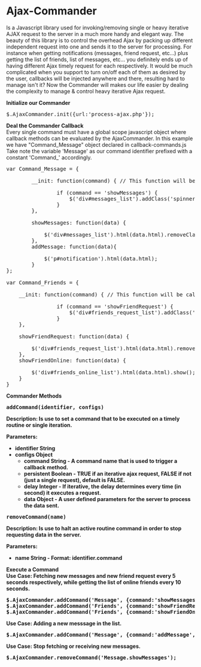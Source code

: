 Ajax-Commander
==============

Is a Javascript library used for invoking/removing single or heavy iterative AJAX request to the server in a much more handy and elegant way. The beauty of this library is to control the overhead Ajax by packing up different independent request into one and sends it to the server for processing. For instance when getting notifications (messages, friend request, etc...) plus getting the list of friends, list of messages, etc... you definitely ends up of having different Ajax timely request for each respectively. It would be much complicated when you support to turn on/off each of them as desired by the user, callbacks will be injected anywhere and there, resulting hard to manage isn't it? Now the Commander will makes our life easier by dealing the complexity to manage & control heavy iterative Ajax request.

<b>Initialize our Commander</b>
<pre>$.AjaxCommander.init({url:'process-ajax.php'});</pre>

<b>Deal the Commander Callback</b><br />
Every single command must have a global scope javascript object where callback methods can be evaluated by the AjaxCommander.
In this example we have "Command_Message" object declared in callback-commands.js
Take note the variable 'Message' as our command identifier prefixed with a constant 'Command_' accordingly.

<pre>
var Command_Message = {

        __init: function(command) { // This function will be called by the AjaxCommander prior an Ajax executed
        
                if (command == 'showMessages') {
                    $('div#messages_list').addClass('spinner');
                }
        },

    	showMessages: function(data) {
    		
    		$('div#messages_list').html(data.html).removeClass('spinner').show();
    	},
    	addMessage: function(data){
    	
    		$('p#notification').html(data.html);
    	}
};

var Command_Friends = {

	__init: function(command) { // This function will be called by the AjaxCommander prior an Ajax executed
	
                if (command == 'showFriendRequest') {
                    $('div#friends_request_list').addClass('spinner');
                }
	},

	showFriendRequest: function(data) {
		
		$('div#friends_request_list').html(data.html).removeClass('spinner').show();
	},
	showFriendOnline: function(data) {
		
		$('div#friends_online_list').html(data.html).show();
	}
}
</pre>

<b>Commander Methods<b>
<pre>addCommand(identifier, configs)</pre>
Description: Is use to set a command that to be executed on a timely routine or single iteration.

Parameters: <br />
* identifier String
* configs Object
	* command String - A command name that is used to trigger a callback method.
	* persistent Boolean - TRUE if an iterative ajax request, FALSE if not (just a single request), default is FALSE.
	* delay Integer - If iterative, the delay determines every time (in second) it executes a request.
	* data Object - A user defined parameters for the server to process the data sent.
	
<pre>removeCommand(name)</pre>
Description: Is use to halt an active routine command in order to stop requesting data in the server.

Parameters:
* name String - Format: identifier.command
	
<b>Execute a Command</b>
<br />
Use Case: Fetching new messages and new friend request every 5 seconds respectively, while getting the list of online friends every 10 seconds.
<pre>
$.AjaxCommander.addCommand('Message', {command:'showMessages', persistent:true, delay:5, data:{limit:10}});
$.AjaxCommander.addCommand('Friends', {command:'showFriendRequest', persistent:true, delay:5, data:{limit:10}});
$.AjaxCommander.addCommand('Friends', {command:'showFriendOnline', persistent:true, delay:10, data:{limit:10}});
</pre>

Use Case: Adding a new messsage in the list.
<pre>$.AjaxCommander.addCommand('Message', {command:'addMessage', data:{message: $('input#message').val()}});</pre>

Use Case: Stop fetching or receiving new messages.
<pre>$.AjaxCommander.removeCommand('Message.showMessages');</pre>
